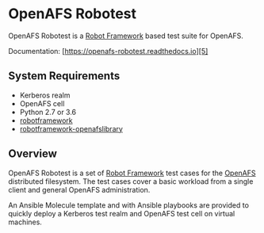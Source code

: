 # OpenAFS Robotest

OpenAFS Robotest is a [Robot Framework][1] based test suite for OpenAFS.

Documentation: [https://openafs-robotest.readthedocs.io][5]

## System Requirements

* Kerberos realm
* OpenAFS cell
* Python 2.7 or 3.6
* [robotframework][1]
* [robotframework-openafslibrary][2]

## Overview

OpenAFS Robotest is a set of [Robot Framework][1] test cases for the [OpenAFS][4]
distributed filesystem.  The test cases cover a basic workload from a single
client and general OpenAFS administration.

An Ansible Molecule template and with Ansible playbooks are provided to quickly
deploy a Kerberos test realm and OpenAFS test cell on virtual machines.

[1]: http://robotframework.org/
[2]: https://github.com/openafs-contrib/robotframework-openafslibrary
[3]: https://github.com/openafs-contrib/ansible-openafs
[4]: https://www.openafs.org
[5]: https://openafs-robotest.readthedocs.io/
